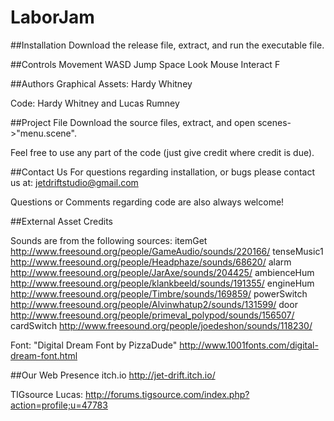 # LaborJam


##Installation
Download the release file, extract, and run the executable file. 


##Controls
Movement		WASD
Jump			Space
Look			Mouse
Interact		F




##Authors
Graphical Assets:   Hardy Whitney

Code:               Hardy Whitney and Lucas Rumney

##Project File
Download the source files, extract, and open scenes->"menu.scene". 

Feel free to use any part of the code (just give credit where credit is due).


##Contact Us
For questions regarding installation, or bugs please contact us at:
jetdriftstudio@gmail.com

Questions or Comments regarding code are also always welcome!

##External Asset Credits

Sounds are from the following sources:
itemGet
http://www.freesound.org/people/GameAudio/sounds/220166/
tenseMusic1
http://www.freesound.org/people/Headphaze/sounds/68620/
alarm
http://www.freesound.org/people/JarAxe/sounds/204425/
ambienceHum
http://www.freesound.org/people/klankbeeld/sounds/191355/
engineHum
http://www.freesound.org/people/Timbre/sounds/169859/
powerSwitch
http://www.freesound.org/people/Alvinwhatup2/sounds/131599/
door
http://www.freesound.org/people/primeval_polypod/sounds/156507/
cardSwitch
http://www.freesound.org/people/joedeshon/sounds/118230/

Font: "Digital Dream Font by PizzaDude"
http://www.1001fonts.com/digital-dream-font.html


##Our Web Presence
itch.io
http://jet-drift.itch.io/

TIGsource
Lucas:  http://forums.tigsource.com/index.php?action=profile;u=47783 